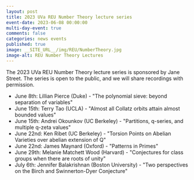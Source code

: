 ```yaml
---
layout: post
title: 2023 UVa REU Number Theory lecture series
event-date: 2023-06-08 00:00:00
multi-day-event: true
comments: false
categories: news events
published: true
image: __SITE_URL__/img/REU/NumberTheory.jpg
image-alt: REU Number Theory Lectures
---
```



The 2023 UVa REU Number Theory lecture series is sponsored by Jane Street. The series is open to the public, and we will share recordings with permission.

- June 8th: Lillian Pierce (Duke) - "The polynomial sieve: beyond separation of variables"
- June 15th: Terry Tao (UCLA) - "Almost all Collatz orbits attain almost bounded values"
- June 15th: Andrei Okounkov (UC Berkeley) - "Partitions, q-series, and multiple q-zeta values"
- June 22nd: Ken Ribet (UC Berkeley) - "Torsion Points on Abelian Varieties over abelian extension of Q"
- June 22nd: James Maynard (Oxford) - "Patterns in Primes"
- June 29th: Melanie Matchett Wood (Harvard) - "Conjectures for class groups when there are roots of unity"
- July 6th: Jennifer Balakrishnan (Boston University) - "Two perspectives on the Birch and Swinnerton-Dyer Conjecture"